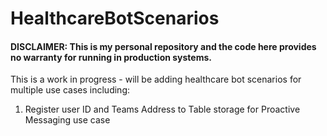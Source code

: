 # HealthcareBotScenarios

#### DISCLAIMER: This is my personal repository and the code here provides no warranty for running in production systems.

This is a work in progress - will be adding healthcare bot scenarios for multiple use cases including:
1) Register user ID and Teams Address to Table storage for Proactive Messaging use case
